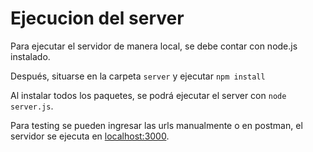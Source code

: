 # Ejecucion del server

Para ejecutar el servidor de manera local, se debe contar con node.js instalado.

Después, situarse en la carpeta `server` y ejecutar `npm install`

Al instalar todos los paquetes, se podrá ejecutar el server con `node server.js`.

Para testing se pueden ingresar las urls manualmente o en postman, el servidor se ejecuta en [localhost:3000](localhost:3000/hello).
